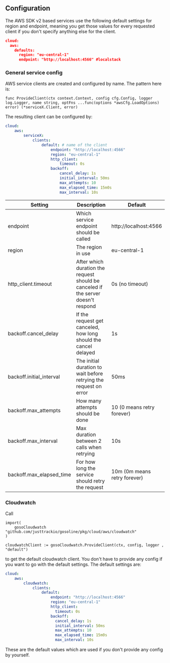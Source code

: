 [embedmd]:# (../../pkg/apiserver/server.go /func NewWithInterfaces/ /\n}/)

## Configuration
The AWS SDK v2 based services use the following default settings for region 
and endpoint, meaning you get those values for every requested client if you 
don't specify anything else for the client.
```json
cloud:
  aws:
    defaults:
      region: "eu-central-1"
      endpoint: "http://localhost:4566" #localstack
```

### General service config
AWS service clients are created and configured by name. The pattern here is:
```golang
func ProvideClient(ctx context.Context, config cfg.Config, logger log.Logger, name string, optFns ...func(options *awsCfg.LoadOptions) error) (*serviceX.Client, error) 
```
The resulting client can be configured by:
```yaml
cloud:
    aws:
        serviceX:
            clients:
                default: # name of the client
                    endpoint: "http://localhost:4566"
                    region: "eu-central-1"
                    http_client:
                        timeout: 0s
                    backoff:
                        cancel_delay: 1s
                        initial_interval: 50ms
                        max_attempts: 10
                        max_elapsed_time: 15m0s
                        max_interval: 10s 
```
| Setting                  | Description                                                                        | Default                       |
|--------------------------|------------------------------------------------------------------------------------|-------------------------------|
| endpoint                 | Which service endpoint should be called                                            | http://localhost:4566         |
| region                   | The region in use                                                                  | eu-central-1                  |
| http_client.timeout      | After which duration the request should be canceled  if the server doesn't respond | 0s (no timeout)               |
| backoff.cancel_delay     | If the request get canceled, how long should the cancel delayed                    | 1s                            |
| backoff.initial_interval | The initial duration to wait before retrying the request on error                  | 50ms                          |
| backoff.max_attempts     | How many attempts should be done                                                   | 10 (0 means retry forever)    |
| backoff.max_interval     | Max duration between 2 calls when retrying                                         | 10s                           |
| backoff.max_elapsed_time | For how long the service should retry the request                                  | 10m (0m means retry forever)  |

### Cloudwatch
Call 
```golang
import(
    gosoCloudwatch "github.com/justtrackio/gosoline/pkg/cloud/aws/cloudwatch"
)

cloudwatchClient := gosoCloudwatch.ProvideClient(ctx, config, logger , "default")
```
to get the default cloudwatch client. You don't have to provide any config 
if you want to go with the default settings. The default settings are:
```yaml
cloud:
    aws:
        cloudwatch:
            clients:
                default:
                    endpoint: "http://localhost:4566"
                    region: "eu-central-1"
                    http_client:
                      timeout: 0s
                    backoff:
                      cancel_delay: 1s
                      initial_interval: 50ms
                      max_attempts: 10
                      max_elapsed_time: 15m0s
                      max_interval: 10s 
```
These are the default values which are used if you don't provide any config by yourself. 